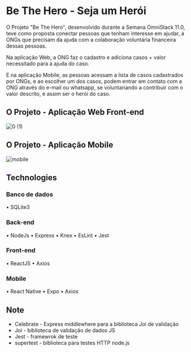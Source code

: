 # Be The Hero - Seja um Herói

O Projeto "Be The Hero", desenvolvido durante a Semana OmniStack 11.0, teve como proposta conectar pessoas que tenham interesse em ajudar, à ONGs que precisam da ajuda com a colaboração voluntária financeira dessas pessoas.

Na aplicação Web, a ONG faz o cadastro e adiciona casos + valor necessitado para a ajuda do caso.

E na aplicação Mobile, as pessoas acessam a lista de casos cadastrados por ONGs, e ao escolher um dos casos, podem entrar em contato com a ONG através do e-mail ou whatsapp, se voluntariando a contribuir com o valor descrito, e assim ser o herói do caso.  

<h2>O Projeto - Aplicação Web Front-end</h2>

![0 (1)](https://user-images.githubusercontent.com/61195033/95274002-02db5580-081b-11eb-9516-d3f67a29259f.gif)

<h2>O Projeto - Aplicação Mobile </h2>

![mobile](https://user-images.githubusercontent.com/61195033/95274345-e7247f00-081b-11eb-8b82-68e0aa15bd98.gif)

<h2>Technologies</h2>
<h3>Banco de dados</h3>
• SQLite3

<h3>Back-end</h3>
• NodeJs
• Express
• Knex
• EsLint
• Jest

<h3>Front-end</h3>
• ReactJS
• Axios

<h3>Mobile</h3>
• React Native
• Expo
• Axios

<h2>Note</h2>
<ul>
  <li>Celebrate - Express middlewhere para a biblioteca Joi de validação</li>
  <li>Joi - biblioteca de validação de dados JS</li>
  <li>Jest - framewrok de teste</li>
  <li>supertest - biblioteca para testes HTTP node.js</li>
</ul>


